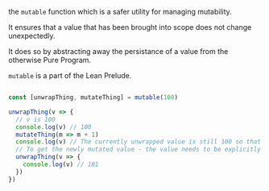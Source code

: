 the `mutable` function which is a safer utility for managing mutability. 

It ensures that a value that has been brought into scope does not change unexpectedly. 

It does so by abstracting away the persistance of a value from the otherwise Pure Program.

`mutable` is a part of the Lean Prelude.

```typescript

const [unwrapThing, mutateThing] = mutable(100)

unwrapThing(v => {
  // v is 100
  console.log(v) // 100
  mutateThing(m => m + 1)
  console.log(v) // The currently unwrapped value is still 100 so that there is no change to values in the existing scope.
  // To get the newly mutated value - the value needs to be explicitly unwrapped again.
  unwrapThing(v => {
    console.log(v) // 101
  })
})

```
